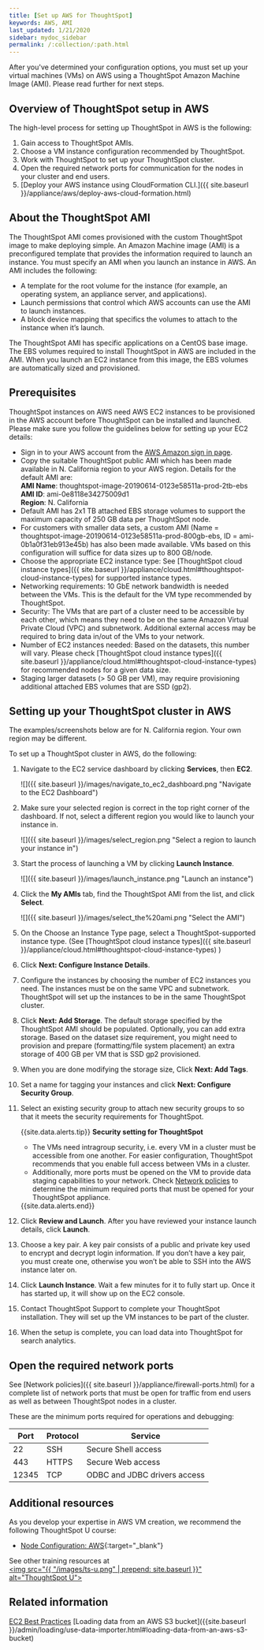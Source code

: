 ```yaml
---
title: [Set up AWS for ThoughtSpot]
keywords: AWS, AMI
last_updated: 1/21/2020
sidebar: mydoc_sidebar
permalink: /:collection/:path.html
---
```


After you've determined your configuration options, you must set up your virtual machines (VMs) on AWS using a ThoughtSpot Amazon Machine Image (AMI). Please read further for next steps.

## Overview of ThoughtSpot setup in AWS
The high-level process for setting up ThoughtSpot in AWS is the following:
1. Gain access to ThoughtSpot AMIs.
2. Choose a VM instance configuration recommended by ThoughtSpot.
3. Work with ThoughtSpot to set up your ThoughtSpot cluster.
4. Open the required network ports for communication for the nodes in your cluster and end users.
5. [Deploy your AWS instance using CloudFormation CLI.]({{ site.baseurl }}/appliance/aws/deploy-aws-cloud-formation.html)

## About the ThoughtSpot AMI

The ThoughtSpot AMI comes provisioned with the custom ThoughtSpot image to make deploying simple. An Amazon Machine image (AMI) is a preconfigured template that provides the information required to launch an instance. You must specify an AMI when you launch an instance in AWS. An AMI includes the following:

-   A template for the root volume for the instance (for example, an operating system, an appliance server, and applications).
-   Launch permissions that control which AWS accounts can use the AMI to launch instances.
-   A block device mapping that specifics the volumes to attach to the instance when it’s launch.

The ThoughtSpot AMI has specific applications on a CentOS base image. The EBS volumes required to install ThoughtSpot in AWS are included in the AMI. When you launch an EC2 instance from this image, the EBS volumes are automatically sized and provisioned.

##  Prerequisites

ThoughtSpot instances on AWS need AWS EC2 instances to be provisioned in the AWS account before ThoughtSpot can be installed and launched. Please make sure you follow the guidelines below for setting up your EC2 details:
- Sign in to your AWS account from the [AWS Amazon sign in page](https://console.aws.amazon.com/console/home).
- Copy the suitable ThoughtSpot public AMI which has been made available in N. California region to your AWS region. Details for the default AMI are:  
**AMI Name**: thoughtspot-image-20190614-0123e58511a-prod-2tb-ebs  
**AMI ID**: ami-0e8118e34275009d1  
**Region**: N. California
- Default AMI has 2x1 TB attached EBS storage volumes to support the maximum capacity of 250 GB data per ThoughtSpot node.
- For customers with smaller data sets, a custom AMI (Name = thoughtspot-image-20190614-0123e58511a-prod-800gb-ebs, ID = ami-0b1a0f31eb913e45b) has also been made available. VMs based on this configuration will suffice for data sizes up to 800 GB/node.
- Choose the appropriate EC2 instance type: See [ThoughtSpot cloud instance types]({{ site.baseurl }}/appliance/cloud.html#thoughtspot-cloud-instance-types) for supported instance types.
- Networking requirements: 10 GbE network bandwidth is needed between the VMs. This is the default for the VM type recommended by ThoughtSpot.
- Security: The VMs that are part of a cluster need to be accessible by each other, which means they need to be on the same Amazon Virtual Private Cloud (VPC) and subnetwork. Additional external access may be required to bring data in/out of the VMs to your network.
- Number of EC2 instances needed: Based on the datasets, this number will vary. Please check [ThoughtSpot cloud instance types]({{ site.baseurl }}/appliance/cloud.html#thoughtspot-cloud-instance-types) for recommended nodes for a given data size.
- Staging larger datasets (> 50 GB per VM), may require provisioning additional attached EBS volumes that are SSD (gp2).

## Setting up your ThoughtSpot cluster in AWS

The examples/screenshots below are for N. California region. Your own region may be different.

To set up a ThoughtSpot cluster in AWS, do the following:

1. Navigate to the EC2 service dashboard by clicking **Services**, then **EC2**.

     ![]({{ site.baseurl }}/images/navigate_to_ec2_dashboard.png "Navigate to the EC2 Dashboard")

2. Make sure your selected region is correct in the top right corner of the dashboard.
   If not, select a different region you would like to launch your instance in.

     ![]({{ site.baseurl }}/images/select_region.png "Select a region to launch your instance in")

3. Start the process of launching a VM by clicking **Launch Instance**.

     ![]({{ site.baseurl }}/images/launch_instance.png "Launch an instance")

4. Click the **My AMIs** tab, find the ThoughtSpot AMI from the list, and click **Select**.

     ![]({{ site.baseurl }}/images/select_the%20ami.png "Select the AMI")

5. On the Choose an Instance Type page, select a ThoughtSpot-supported instance type.
   (See [ThoughtSpot cloud instance types]({{ site.baseurl }}/appliance/cloud.html#thoughtspot-cloud-instance-types) )        
6. Click **Next: Configure Instance Details**.
7. Configure the instances by choosing the number of EC2 instances you need.
   The instances must be on the same VPC and subnetwork. ThoughtSpot will set up the instances to be in the same ThoughtSpot cluster.
8. Click **Next: Add Storage**.
    The default storage specified by the ThoughtSpot AMI should be populated. Optionally, you can add extra storage. Based on the dataset size requirement, you might need to provision and prepare (formatting/file system placement) an extra storage of 400 GB per VM that is SSD gp2 provisioned.
9. When you are done modifying the storage size, Click **Next: Add Tags**.
10. Set a name for tagging your instances and click **Next: Configure Security Group**.
11. Select an existing security group to attach new security groups to so that it meets the security requirements for ThoughtSpot.

    {{site.data.alerts.tip}} <b>Security setting for ThoughtSpot</b><ul><li>The VMs need intragroup security, i.e. every VM in a cluster must be accessible from one another. For easier configuration, ThoughtSpot recommends that you enable full access between VMs in a cluster.</li> <li>Additionally, more ports must be opened on the VM to provide data staging capabilities to your network. Check <a href="https://docs.thoughtspot.com/5.2/appliance/firewall-ports.html">Network policies</a> to determine the minimum required ports that must be opened for your ThoughtSpot appliance.</li></ul>
    {{site.data.alerts.end}}

12.  Click **Review and Launch**. After you have reviewed your instance launch details, click **Launch**.
13.  Choose a key pair.
      A key pair consists of a public and private key used to encrypt and decrypt login information. If you don’t have a key pair, you must create one, otherwise you won’t be able to SSH into the AWS instance later on.
14.  Click **Launch Instance**. Wait a few minutes for it to fully start up. Once it has started up, it will show up on the EC2 console.
15.  Contact ThoughtSpot Support to complete your ThoughtSpot installation.
     They will set up the VM instances to be part of the cluster.
16.  When the setup is complete, you can load data into ThoughtSpot for search analytics.    

## Open the required network ports

See [Network policies]({{ site.baseurl }}/appliance/firewall-ports.html) for a complete list of network ports that must be open for traffic from end users as well as between ThoughtSpot nodes in a cluster.

These are the minimum ports required for operations and debugging:

|Port|Protocol|Service|
|----|--------|------------|
|22|SSH|Secure Shell access|
|443|HTTPS|Secure Web access|
|12345|TCP|ODBC and JDBC drivers access|

## Additional resources
As you develop your expertise in AWS VM creation, we recommend the following ThoughtSpot U course:
* [Node Configuration: AWS](https://training.thoughtspot.com/node-network-configuration/484851){:target="_blank"}

See other training resources at <br/>
<a href="https://training.thoughtspot.com/" target="_blank"><img src="{{ "/images/ts-u.png" | prepend: site.baseurl  }}" alt="ThoughtSpot U"></a>

## Related information  

[EC2 Best Practices](http://docs.aws.amazon.com/AWSEC2/latest/UserGuide/ec2-best-practices.html)
[Loading data from an AWS S3 bucket]({{site.baseurl }}/admin/loading/use-data-importer.html#loading-data-from-an-aws-s3-bucket)
